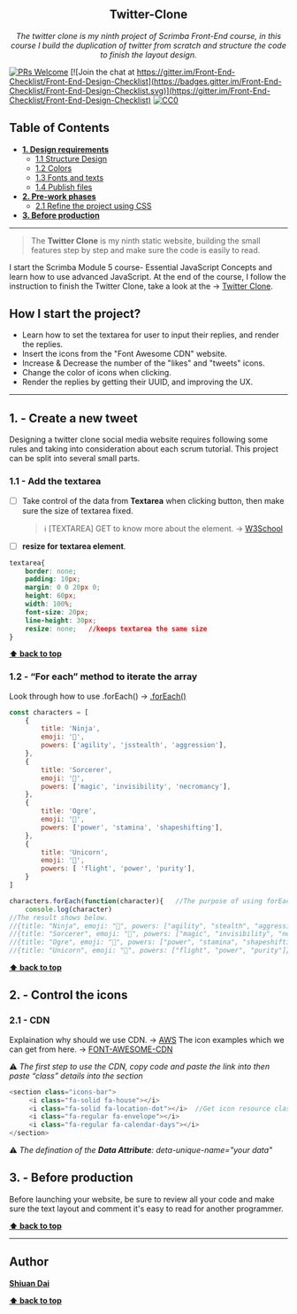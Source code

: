 <h2 align="center">Twitter-Clone</h2>

<p align="center">
  <em> The twitter clone is my ninth project of Scrimba Front-End course, in this course I build the duplication of twitter from scratch and structure the code to finish the layout design.</em>
</p>

[![PRs Welcome](https://img.shields.io/badge/PRs-welcome-brightgreen.svg)](http://makeapullrequest.com) [![Join the chat at https://gitter.im/Front-End-Checklist/Front-End-Design-Checklist](https://badges.gitter.im/Front-End-Checklist/Front-End-Design-Checklist.svg)](https://gitter.im/Front-End-Checklist/Front-End-Design-Checklist) [![CC0](https://img.shields.io/badge/license-CC0-green.svg)](https://creativecommons.org/publicdomain/zero/1.0/)

## Table of Contents
* **[1. Design requirements](#1---design-requirements)**
	* [1.1 Structure Design](#11---grid-system)
	* [1.2 Colors](#12---colors)
	* [1.3 Fonts and texts](#13---fonts-and-texts)
	* [1.4 Publish files](#14---publish-files)
* **[2. Pre-work phases](#2---pre-work-phases)**
	* [2.1 Refine the project using CSS](#21---refine-the-project-using-CSS)
* **[3. Before production](#3---before-production)**

---

> The **Twitter Clone** is my ninth static website, building the small features step by step and make sure the code is easily to read.

I start the Scrimba Module 5 course- Essential JavaScript Concepts and learn how to use advanced JavaScript. At the end of the course, I follow the instruction to finish the Twitter Clone, take a look at the → [Twitter Clone](https://shiuandai.github.io/Twitter-Clone/).

## How I start the project?

* Learn how to set the textarea for user to input their replies, and render the replies. 
* Insert the icons from the "Font Awesome CDN" website.
* Increase & Decrease the number of the "likes" and "tweets" icons.
* Change the color of icons when clicking.
* Render the replies by getting their UUID, and improving the UX.

---

## 1. - Create a new tweet

Designing a twitter clone social media website requires following some rules and taking into consideration about each scrum tutorial. This project can be split into several small parts.

### 1.1 - Add the textarea

* [ ] Take control of the data from **Textarea** when clicking button, then make sure the size of textarea fixed.
	> ℹ️ [TEXTAREA] GET to know more about the element. → [W3School](https://www.w3schools.com/tags/tag_textarea.asp)

* [ ] **resize for textarea element**. 

```css
textarea{
    border: none;
    padding: 10px;
    margin: 0 0 20px 0;
    height: 60px;
    width: 100%;
    font-size: 20px;
    line-height: 30px;
    resize: none;   //keeps textarea the same size
}
```

**[⬆ back to top](#table-of-contents)**

### 1.2 - “For each” method to iterate the array

Look through how to use .forEach() → [.forEach()](https://www.w3schools.com/jsref/jsref_foreach.asp)

```js example
const characters = [
    {
        title: 'Ninja',
        emoji: '🥷',
        powers: ['agility', 'jsstealth', 'aggression'],
    },
    {
        title: 'Sorcerer',
        emoji: '🧙',
        powers: ['magic', 'invisibility', 'necromancy'],
    },
    { 
        title: 'Ogre',
        emoji: '👹',
        powers: ['power', 'stamina', 'shapeshifting'],
    },  
    { 
        title: 'Unicorn',
        emoji: '🦄',
        powers: [ 'flight', 'power', 'purity'],
    }
]

characters.forEach(function(character){   //The purpose of using forEach is to make the code easy to read.
    console.log(character)
//The result shows below.
//{title: "Ninja", emoji: "🥷", powers: ["agility", "stealth", "aggression"]}
//{title: "Sorcerer", emoji: "🧙", powers: ["magic", "invisibility", "necromancy"]}
//{title: "Ogre", emoji: "👹", powers: ["power", "stamina", "shapeshifting"]}
//{title: "Unicorn", emoji: "🦄", powers: ["flight", "power", "purity"]}
```

**[⬆ back to top](#table-of-contents)**


## 2. - Control the icons

### 2.1 - CDN

Explaination why should we use CDN. → [AWS](https://aws.amazon.com/tw/what-is/cdn/)
The icon examples which we can get from here. → [FONT-AWESOME-CDN](https://cdnjs.com/libraries/font-awesome)

⚠️ *The first step to use the CDN, copy code and paste the link into <link> then paste “class” details into the section*

```js
<section class="icons-bar">
     <i class="fa-solid fa-house"></i>
     <i class="fa-solid fa-location-dot"></i>  //Get icon resource class name //Have to understand the concept of the data attribute
     <i class="fa-regular fa-envelope"></i>
     <i class="fa-regular fa-calendar-days"></i>
</section>
```

⚠️ *The defination of the **Data Attribute**: deta-unique-name="your data"*


## 3. - Before production

Before launching your website, be sure to review all your code and make sure the text layout and comment it's easy to read for another programmer.

**[⬆ back to top](#table-of-contents)**

---

## Author

**[Shiuan Dai](https://www.linkedin.com/in/shiuandai/)**

**[⬆ back to top](#table-of-contents)**


[6]:	https://guideguide.me/
[7]:	https://www.sketchapp.com/docs/canvas/rulers-guides-grids/
[8]:	https://getbootstrap.com/docs/4.0/layout/grid/
[9]:	http://flexboxgrid.com/
[10]: https://css-tricks.com/dont-overthink-it-grids/
[11]:	https://www.lifewire.com/aco-file-2619477
[16]:	http://bradfrost.com/blog/post/atomic-web-design/
[22]:	https://js.libhunt.com/
[23]:	https://bestof.js.org/
[28]:	https://gitter.im/Front-End-Checklist/Front-End-Design-Checklist
